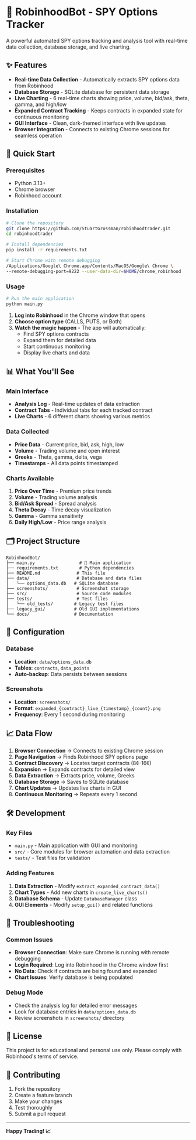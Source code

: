 # 🚀 RobinhoodBot - SPY Options Tracker

A powerful automated SPY options tracking and analysis tool with real-time data collection, database storage, and live charting.

## ✨ Features

- **Real-time Data Collection** - Automatically extracts SPY options data from Robinhood
- **Database Storage** - SQLite database for persistent data storage
- **Live Charting** - 6 real-time charts showing price, volume, bid/ask, theta, gamma, and high/low
- **Expanded Contract Tracking** - Keeps contracts in expanded state for continuous monitoring
- **GUI Interface** - Clean, dark-themed interface with live updates
- **Browser Integration** - Connects to existing Chrome sessions for seamless operation

## 🎯 Quick Start

### Prerequisites
- Python 3.13+
- Chrome browser
- Robinhood account

### Installation
```bash
# Clone the repository
git clone https://github.com/StuartGrossman/robinhoodtrader.git
cd robinhoodtrader

# Install dependencies
pip install -r requirements.txt

# Start Chrome with remote debugging
/Applications/Google\ Chrome.app/Contents/MacOS/Google\ Chrome \
--remote-debugging-port=9222 --user-data-dir=$HOME/chrome_robinhood
```

### Usage
```bash
# Run the main application
python main.py
```

1. **Log into Robinhood** in the Chrome window that opens
2. **Choose option type** (CALLS, PUTS, or Both)
3. **Watch the magic happen** - The app will automatically:
   - Find SPY options contracts
   - Expand them for detailed data
   - Start continuous monitoring
   - Display live charts and data

## 📊 What You'll See

### Main Interface
- **Analysis Log** - Real-time updates of data extraction
- **Contract Tabs** - Individual tabs for each tracked contract
- **Live Charts** - 6 different charts showing various metrics

### Data Collected
- **Price Data** - Current price, bid, ask, high, low
- **Volume** - Trading volume and open interest
- **Greeks** - Theta, gamma, delta, vega
- **Timestamps** - All data points timestamped

### Charts Available
1. **Price Over Time** - Premium price trends
2. **Volume** - Trading volume analysis
3. **Bid/Ask Spread** - Spread analysis
4. **Theta Decay** - Time decay visualization
5. **Gamma** - Gamma sensitivity
6. **Daily High/Low** - Price range analysis

## 🗂️ Project Structure

```
RobinhoodBot/
├── main.py                 # 🎯 Main application
├── requirements.txt        # Python dependencies
├── README.md              # This file
├── data/                  # Database and data files
│   └── options_data.db   # SQLite database
├── screenshots/           # Screenshot storage
├── src/                   # Source code modules
├── tests/                 # Test files
│   └── old_tests/        # Legacy test files
├── legacy_gui/           # Old GUI implementations
└── docs/                 # Documentation
```

## 🔧 Configuration

### Database
- **Location**: `data/options_data.db`
- **Tables**: `contracts`, `data_points`
- **Auto-backup**: Data persists between sessions

### Screenshots
- **Location**: `screenshots/`
- **Format**: `expanded_{contract}_live_{timestamp}_{count}.png`
- **Frequency**: Every 1 second during monitoring

## 📈 Data Flow

1. **Browser Connection** → Connects to existing Chrome session
2. **Page Navigation** → Finds Robinhood SPY options page
3. **Contract Discovery** → Locates target contracts (8¢-16¢)
4. **Expansion** → Expands contracts for detailed view
5. **Data Extraction** → Extracts price, volume, Greeks
6. **Database Storage** → Saves to SQLite database
7. **Chart Updates** → Updates live charts in GUI
8. **Continuous Monitoring** → Repeats every 1 second

## 🛠️ Development

### Key Files
- `main.py` - Main application with GUI and monitoring
- `src/` - Core modules for browser automation and data extraction
- `tests/` - Test files for validation

### Adding Features
1. **Data Extraction** - Modify `extract_expanded_contract_data()`
2. **Chart Types** - Add new charts in `create_live_charts()`
3. **Database Schema** - Update `DatabaseManager` class
4. **GUI Elements** - Modify `setup_gui()` and related functions

## 🐛 Troubleshooting

### Common Issues
- **Browser Connection**: Make sure Chrome is running with remote debugging
- **Login Required**: Log into Robinhood in the Chrome window first
- **No Data**: Check if contracts are being found and expanded
- **Chart Issues**: Verify database is being populated

### Debug Mode
- Check the analysis log for detailed error messages
- Look for database entries in `data/options_data.db`
- Review screenshots in `screenshots/` directory

## 📝 License

This project is for educational and personal use only. Please comply with Robinhood's terms of service.

## 🤝 Contributing

1. Fork the repository
2. Create a feature branch
3. Make your changes
4. Test thoroughly
5. Submit a pull request

---

**Happy Trading! 📈**
